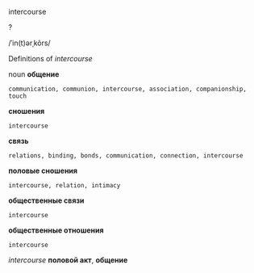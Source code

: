 intercourse

?

/ˈin(t)ərˌkôrs/

Definitions of _intercourse_

noun
**общение**

    communication, communion, intercourse, association, companionship, touch
**сношения**

    intercourse
**связь**

    relations, binding, bonds, communication, connection, intercourse
**половые сношения**

    intercourse, relation, intimacy
**общественные связи**

    intercourse
**общественные отношения**

    intercourse

_intercourse_
**половой акт**, **общение**